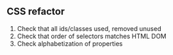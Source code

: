 
## CSS refactor
1. Check that all ids/classes used, removed unused
2. Check that order of selectors matches HTML DOM
3. Check alphabetization of properties

